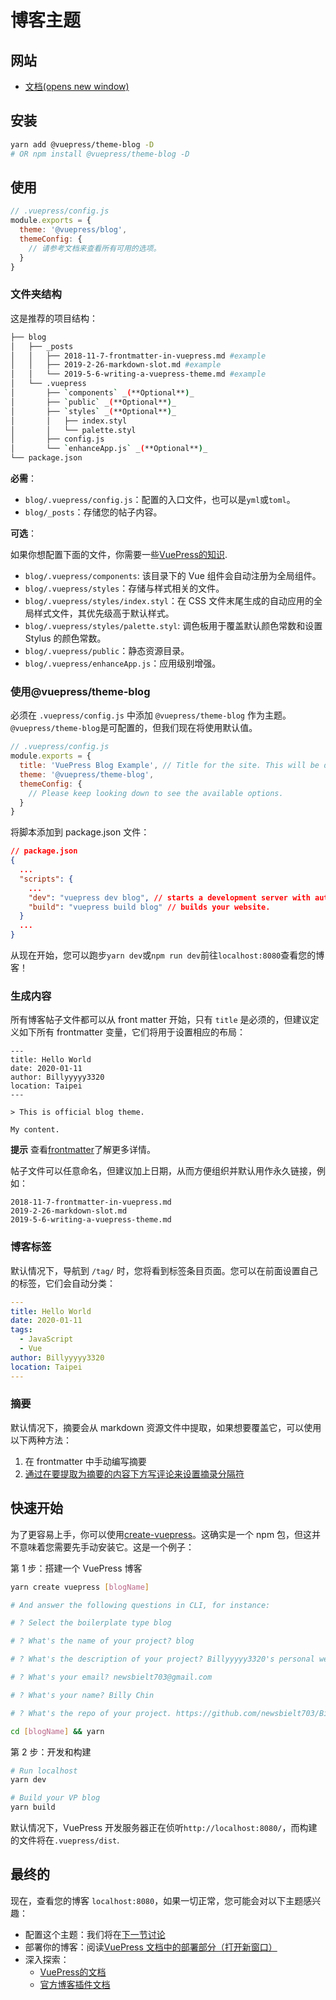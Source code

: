 # 博客主题

## 网站

- [文档(opens new window)](https://vuepress-theme-blog.billyyyyy3320.com/)

## 安装

```bash
yarn add @vuepress/theme-blog -D
# OR npm install @vuepress/theme-blog -D
```

## 使用

```js
// .vuepress/config.js
module.exports = {
  theme: '@vuepress/blog',
  themeConfig: {
    // 请参考文档来查看所有可用的选项。
  }
}
```

### 文件夹结构

这是推荐的项目结构：

```bash
├── blog
│   ├── _posts
│   │   ├── 2018-11-7-frontmatter-in-vuepress.md #example
│   │   ├── 2019-2-26-markdown-slot.md #example
│   │   └── 2019-5-6-writing-a-vuepress-theme.md #example
│   └── .vuepress
│       ├── `components` _(**Optional**)_
│       ├── `public` _(**Optional**)_
│       ├── `styles` _(**Optional**)_
│       │   ├── index.styl
│       │   └── palette.styl
│       ├── config.js
│       └── `enhanceApp.js` _(**Optional**)_
└── package.json
```

**必需**：

- `blog/.vuepress/config.js`：配置的入口文件，也可以是`yml`或`toml`。
- `blog/_posts`：存储您的帖子内容。

**可选**：

如果你想配置下面的文件，你需要一些[VuePress的知识](https://vuepress.vuejs.org/).

- `blog/.vuepress/components`: 该目录下的 Vue 组件会自动注册为全局组件。
- `blog/.vuepress/styles`：存储与样式相关的文件。
- `blog/.vuepress/styles/index.styl`：在 CSS 文件末尾生成的自动应用的全局样式文件，其优先级高于默认样式。
- `blog/.vuepress/styles/palette.styl`: 调色板用于覆盖默认颜色常数和设置 Stylus 的颜色常数。
- `blog/.vuepress/public`：静态资源目录。
- `blog/.vuepress/enhanceApp.js`：应用级别增强。

### 使用@vuepress/theme-blog

必须在 `.vuepress/config.js` 中添加 `@vuepress/theme-blog` 作为主题。`@vuepress/theme-blog`是可配置的，但我们现在将使用默认值。

```js
// .vuepress/config.js
module.exports = {
  title: 'VuePress Blog Example', // Title for the site. This will be displayed in the navbar.
  theme: '@vuepress/theme-blog',
  themeConfig: {
    // Please keep looking down to see the available options.
  }
}
```

将脚本添加到 package.json 文件：

```json
// package.json
{
  ...
  "scripts": {
    ...
    "dev": "vuepress dev blog", // starts a development server with automatic reload.
    "build": "vuepress build blog" // builds your website.
  }
  ...
}
```

从现在开始，您可以跑步`yarn dev`或`npm run dev`前往`localhost:8080`查看您的博客！

### 生成内容

所有博客帖子文件都可以从 front matter 开始，只有 `title` 是必须的，但建议定义如下所有 frontmatter 变量，它们将用于设置相应的布局：

```forntmatter
---
title: Hello World
date: 2020-01-11
author: Billyyyyy3320
location: Taipei  
---

> This is official blog theme.

My content.
```

**提示**
查看[frontmatter](https://vuepress-theme-blog.billyyyyy3320.com/config/front-matter)了解更多详情。

帖子文件可以任意命名，但建议加上日期，从而方便组织并默认用作永久链接，例如：

```text
2018-11-7-frontmatter-in-vuepress.md 
2019-2-26-markdown-slot.md 
2019-5-6-writing-a-vuepress-theme.md 
```

### 博客标签

默认情况下，导航到 `/tag/` 时，您将看到标签条目页面。您可以在前面设置自己的标签，它们会自动分类：

```yaml
---
title: Hello World
date: 2020-01-11
tags: 
  - JavaScript
  - Vue
author: Billyyyyy3320
location: Taipei  
---
```

### 摘要

默认情况下，摘要会从 markdown 资源文件中提取，如果想要覆盖它，可以使用以下两种方法：

1. 在 frontmatter 中手动编写摘要
2. [<!--more-->通过在要提取为摘要的内容下方写评论来设置摘录分隔符](https://vuepress.vuejs.org/theme/writing-a-theme.html#content-excerpt)

## 快速开始

为了更容易上手，你可以使用[create-vuepress](https://github.com/vuepressjs/create-vuepress)。这确实是一个 npm 包，但这并不意味着您需要先手动安装它。这是一个例子：

第 1 步：搭建一个 VuePress 博客

```bash
yarn create vuepress [blogName]

# And answer the following questions in CLI, for instance:

# ? Select the boilerplate type blog

# ? What's the name of your project? blog

# ? What's the description of your project? Billyyyyy3320's personal website

# ? What's your email? newsbielt703@gmail.com

# ? What's your name? Billy Chin

# ? What's the repo of your project. https://github.com/newsbielt703/Billy

cd [blogName] && yarn
```

第 2 步：开发和构建

```bash
# Run localhost
yarn dev

# Build your VP blog
yarn build
```

默认情况下，VuePress 开发服务器正在侦听`http://localhost:8080/`，而构建的文件将在`.vuepress/dist`.

## 最终的

现在，查看您的博客 `localhost:8080`，如果一切正常，您可能会对以下主题感兴趣：

- 配置这个主题：我们将在[下一节讨论](https://vuepress-theme-blog.billyyyyy3320.com/config/)
- 部署你的博客：阅读[VuePress 文档中的部署部分（打开新窗口）](https://vuepress.vuejs.org/guide/deploy.html)
- 深入探索：
  - [VuePress的文档](https://vuepress.vuejs.org/)
  - [官方博客插件文档](https://vuepress-plugin-blog.billyyyyy3320.com/)
